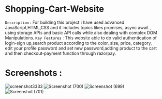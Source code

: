 # Shopping-Cart-Website

`Description` : For building this project i have used advanced JavaScript,HTML,CSS and it includes topics likes promises, async await , using storage APIs and basic API calls while also dealing with complex DOM Manipulations.
`Key Features` : This website able to do valid authentication of login-sign up,search product according to the color, size, price, category, edit your profile password and set new password,adding product to the cart and then checkout-payment function through razorpay.

# Screenshots :
![screenshot3333](https://github.com/user-attachments/assets/acf02fd0-1f25-49c2-85f9-cc8ad775917d)
![Screenshot (700)](https://github.com/user-attachments/assets/25c2ddcc-708c-4ad0-85df-34c2fc177f82)
![Screenshot (699)](https://github.com/user-attachments/assets/94bf1a11-0b25-4827-835a-d7c68c5ba0c8)
![Screenshot (701)](https://github.com/user-attachments/assets/aed6dd09-7769-4795-a263-695b25480771)
